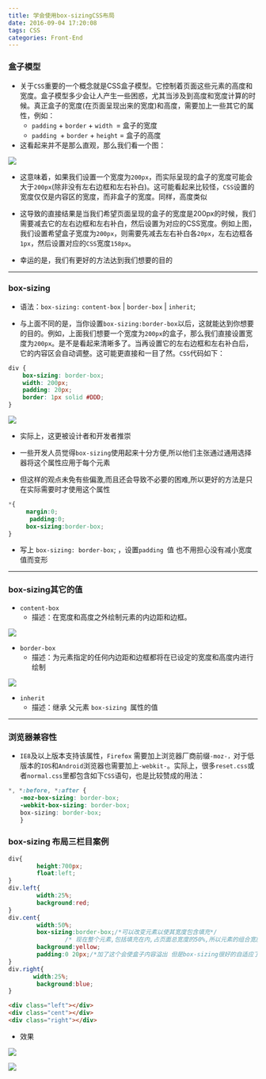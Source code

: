 ```yaml
---
title: 学会使用box-sizingCSS布局
date: 2016-09-04 17:20:08
tags: CSS
categories: Front-End
---
```


### 盒子模型
<!--more-->
- 关于`CSS`重要的一个概念就是CSS盒子模型。它控制着页面这些元素的高度和宽度。盒子模型多少会让人产生一些困惑，尤其当涉及到高度和宽度计算的时候。真正盒子的宽度(在页面呈现出来的宽度)和高度，需要加上一些其它的属性，例如：
  - `padding` + `border` + `width `= 盒子的宽度
  - `padding `+ `border` + `height` = 盒子的高度
- 这看起来并不是那么直观，那么我们看一个图：

![](http://7xq6al.com1.z0.glb.clouddn.com/hezi.png)

- 这意味着，如果我们设置一个宽度为`200px`，而实际呈现的盒子的宽度可能会大于`200px`(除非没有左右边框和左右补白)。这可能看起来比较怪，`CSS`设置的宽度仅仅是内容区的宽度，而非盒子的宽度。同样，高度类似

- 这导致的直接结果是当我们希望页面呈现的盒子的宽度是200px的时候，我们需要减去它的左右边框和左右补白，然后设置为对应的CSS宽度。例如上图，我们设置希望盒子宽度为`200px`，则需要先减去左右补白各`20px`，左右边框各`1px`，然后设置对应的`CSS`宽度`158px`。


- 幸运的是，我们有更好的方法达到我们想要的目的


---

### box-sizing

- 语法：`box-sizing:`  `content-box` | `border-box` | `inherit`;

- 与上面不同的是，当你设置`box-sizing:border-box`以后，这就能达到你想要的目的。例如，上面我们想要一个宽度为`200px`的盒子，那么我们直接设置宽度为`200px`。是不是看起来清晰多了。当再设置它的左右边框和左右补白后，它的内容区会自动调整。这可能更直接和一目了然。`CSS`代码如下：

```css
div {
    box-sizing: border-box;
    width: 200px;
    padding: 20px;
    border: 1px solid #DDD;
}
 ```

![](http://7xq6al.com1.z0.glb.clouddn.com/hez2.png)

- 实际上，这更被设计者和开发者推崇

-  一些开发人员觉得`box-sizing`使用起来十分方便,所以他们主张通过通用选择器将这个属性应用于每个元素

- 但这样的观点未免有些偏激,而且还会导致不必要的困难,所以更好的方法是只在实际需要时才使用这个属性

```css
*{
     margin:0;
      padding:0;
     box-sizing:border-box;
}
```

- 写上 `box-sizing: border-box`; ，设置`padding `值 也不用担心没有减小宽度值而变形

---

### box-sizing其它的值

- `content-box` 
  - 描述：在宽度和高度之外绘制元素的内边距和边框。

![](http://7xq6al.com1.z0.glb.clouddn.com/box-size-1.jpg)

- `border-box`
  - 描述：为元素指定的任何内边距和边框都将在已设定的宽度和高度内进行绘制

![](http://7xq6al.com1.z0.glb.clouddn.com/box-size-2.jpg)

- `inherit`
  - 描述：继承 父元素 `box-sizing `属性的值 

---

### 浏览器兼容性

- `IE8`及以上版本支持该属性，`Firefox` 需要加上浏览器厂商前缀`-moz-，`对于低版本的`IOS`和`Android`浏览器也需要加上`-webkit-`。实际上，很多`reset.css`或者`normal.css`里都包含如下`CSS`语句，也是比较赞成的用法：

```css
*, *:before, *:after {
　　-moz-box-sizing: border-box;
　　-webkit-box-sizing: border-box;
　　box-sizing: border-box;
　　}
```

### box-sizing 布局三栏目案例

```css
div{
		height:700px;
		float:left;
}
div.left{
		width:25%;
		background:red;
}
div.cent{
		width:50%;
		box-sizing:border-box;/*可以改变元素以使其宽度包含填充*/
				/* 现在整个元素,包括填充在内,占页面总宽度的50%,所以元素的组合宽度为100%,这全程它们很好地适应于它们的容器.*/
		background:yellow;
		padding:0 20px;/*加了这个会使盒子内容溢出 但是box-sizing很好的自适应了*/
}
div.right{
       width:25%;
        background:blue;
}
```
```html
<div class="left"></div>
<div class="cent"></div>
<div class="right"></div>
```
- 效果

![](http://7xq6al.com1.z0.glb.clouddn.com/hh2.png)

![](http://7xq6al.com1.z0.glb.clouddn.com/hh1.png)
